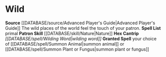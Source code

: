 ﻿---
id: '7'
name: Wild
rarity: Common
rus_type_level: null
skill:
- '[[DATABASE/skill/Nature|Nature]]'
source: '[[DATABASE/source/Advanced Player''s Guide|Advanced Player''s Guide]]'
tradition:
- Primal
trait: null
type: Witch Patron Theme

---
# Wild

**Source** [[DATABASE/source/Advanced Player's Guide|Advanced Player's Guide]] 
The wild places of the world feel the touch of your patron.
**Spell List** primal
**Patron Skill** [[DATABASE/skill/Nature|Nature]]
**Hex Cantrip** _[[DATABASE/spell/Wilding Word|wilding word]]_
**Granted Spell** your choice of [[DATABASE/spell/Summon Animal|summon animal]] or [[DATABASE/spell/Summon Plant or Fungus|summon plant or fungus]]